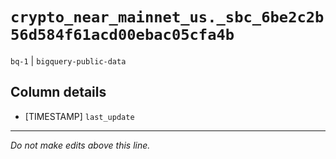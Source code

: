 # `crypto_near_mainnet_us._sbc_6be2c2b56d584f61acd00ebac05cfa4b`
`bq-1` | `bigquery-public-data`

## Column details
* [TIMESTAMP] `last_update`

-------------------------------------------------------------------------------
*Do not make edits above this line.*
